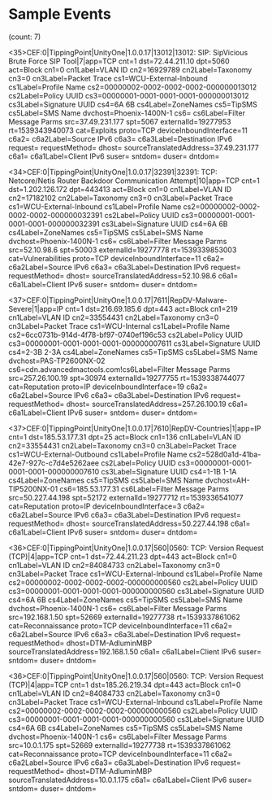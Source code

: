 # Sample Events 

(count: 7)

<35>CEF:0|TippingPoint|UnityOne|1.0.0.17|13012|13012: SIP: SipVicious Brute Force SIP Tool|7|app=TCP cnt=1 dst=72.44.211.10 dpt=5060 act=Block cn1=0 cn1Label=VLAN ID cn2=16929789 cn2Label=Taxonomy cn3=0 cn3Label=Packet Trace cs1=WCU-External-Inbound cs1Label=Profile Name cs2=00000002-0002-0002-0002-000000013012 cs2Label=Policy UUID cs3=00000001-0001-0001-0001-000000013012 cs3Label=Signature UUID cs4=6A 6B cs4Label=ZoneNames cs5=TipSMS cs5Label=SMS Name dvchost=Phoenix-1400N-1 cs6= cs6Label=Filter Message Parms src=37.49.231.177 spt=5067 externalId=19277953 rt=1539343940073 cat=Exploits proto=TCP deviceInboundInterface=11 c6a2= c6a2Label=Source IPv6 c6a3= c6a3Label=Destination IPv6 request= requestMethod= dhost= sourceTranslatedAddress=37.49.231.177 c6a1= c6a1Label=Client IPv6 suser= sntdom= duser= dntdom=

<34>CEF:0|TippingPoint|UnityOne|1.0.0.17|32391|32391: TCP: Netcore/Netis Router Backdoor Communication Attempt|10|app=TCP cnt=1 dst=1.202.126.172 dpt=443413 act=Block cn1=0 cn1Label=VLAN ID cn2=17182102 cn2Label=Taxonomy cn3=0 cn3Label=Packet Trace cs1=WCU-External-Inbound cs1Label=Profile Name cs2=00000002-0002-0002-0002-000000032391 cs2Label=Policy UUID cs3=00000001-0001-0001-0001-000000032391 cs3Label=Signature UUID cs4=6A 6B cs4Label=ZoneNames cs5=TipSMS cs5Label=SMS Name dvchost=Phoenix-1400N-1 cs6= cs6Label=Filter Message Parms src=52.10.98.6 spt=50003 externalId=19277778 rt=1539339853003 cat=Vulnerabilities proto=TCP deviceInboundInterface=11 c6a2= c6a2Label=Source IPv6 c6a3= c6a3Label=Destination IPv6 request= requestMethod= dhost= sourceTranslatedAddress=52.10.98.6 c6a1= c6a1Label=Client IPv6 suser= sntdom= duser= dntdom=

<37>CEF:0|TippingPoint|UnityOne|1.0.0.17|7611|RepDV-Malware-Severe|1|app=IP cnt=1 dst=216.69.185.6 dpt=443 act=Block cn1=219 cn1Label=VLAN ID cn2=33554431 cn2Label=Taxonomy cn3=0 cn3Label=Packet Trace cs1=WCU-Internal cs1Label=Profile Name cs2=6cc0731b-914d-4f78-bf97-0740ef196c53 cs2Label=Policy UUID cs3=00000001-0001-0001-0001-000000007611 cs3Label=Signature UUID cs4=2-3B 2-3A cs4Label=ZoneNames cs5=TipSMS cs5Label=SMS Name dvchost=PAS-TP2600NX-02 cs6=cdn.advancedmactools.com!cs6Label=Filter Message Parms src=257.26.100.19 spt=30974 externalId=19277755 rt=1539338744077 cat=Reputation proto=IP deviceInboundInterface=19 c6a2= c6a2Label=Source IPv6 c6a3= c6a3Label=Destination IPv6 request= requestMethod= dhost= sourceTranslatedAddress=257.26.100.19 c6a1= c6a1Label=Client IPv6 suser= sntdom= duser= dntdom=

<37>CEF:0|TippingPoint|UnityOne|1.0.0.17|7610|RepDV-Countries|1|app=IP cnt=1 dst=185.53.177.31 dpt=25 act=Block cn1=136 cn1Label=VLAN ID cn2=33554431 cn2Label=Taxonomy cn3=0 cn3Label=Packet Trace cs1=WCU-External-Outbound cs1Label=Profile Name cs2=528d0a1d-41ba-42e7-927c-c7d4e5262aee cs2Label=Policy UUID cs3=00000001-0001-0001-0001-000000007610 cs3Label=Signature UUID cs4=1-1B 1-1A cs4Label=ZoneNames cs5=TipSMS cs5Label=SMS Name dvchost=AH-TIP5200NX-01 
cs6=185.53.177.31 cs6Label=Filter Message Parms src=50.227.44.198 spt=52172 externalId=19277712 rt=1539336541077 cat=Reputation proto=IP deviceInboundInterface=3 c6a2= c6a2Label=Source IPv6 c6a3= c6a3Label=Destination IPv6 request= requestMethod= dhost= sourceTranslatedAddress=50.227.44.198 c6a1= c6a1Label=Client IPv6 suser= sntdom= duser= dntdom=

<36>CEF:0|TippingPoint|UnityOne|1.0.0.17|560|0560: TCP: Version Request (TCP)|4|app=TCP cnt=1 dst=72.44.211.23 dpt=443 act=Block cn1=0 cn1Label=VLAN ID cn2=84084733 cn2Label=Taxonomy cn3=0 cn3Label=Packet Trace cs1=WCU-External-Inbound cs1Label=Profile Name cs2=00000002-0002-0002-0002-000000000560 cs2Label=Policy UUID cs3=00000001-0001-0001-0001-000000000560 cs3Label=Signature UUID cs4=6A 6B cs4Label=ZoneNames cs5=TipSMS cs5Label=SMS Name dvchost=Phoenix-1400N-1 cs6= cs6Label=Filter Message Parms src=192.168.1.50 spt=52669 externalId=19277738 rt=1539337861062 cat=Reconnaissance proto=TCP deviceInboundInterface=11 c6a2= c6a2Label=Source IPv6 c6a3= c6a3Label=Destination IPv6 request= requestMethod= dhost=DTM-AdluminMBP sourceTranslatedAddress=192.168.1.50 c6a1= c6a1Label=Client IPv6 suser= sntdom= duser= dntdom=

<36>CEF:0|TippingPoint|UnityOne|1.0.0.17|560|0560: TCP: Version Request (TCP)|4|app=TCP cnt=1 dst=185.26.219.34 dpt=443 act=Block cn1=0 cn1Label=VLAN ID cn2=84084733 cn2Label=Taxonomy cn3=0 cn3Label=Packet Trace cs1=WCU-External-Inbound cs1Label=Profile Name cs2=00000002-0002-0002-0002-000000000560 cs2Label=Policy UUID cs3=00000001-0001-0001-0001-000000000560 cs3Label=Signature UUID cs4=6A 6B cs4Label=ZoneNames cs5=TipSMS cs5Label=SMS Name dvchost=Phoenix-1400N-1 cs6= cs6Label=Filter Message Parms src=10.0.1.175 spt=52669 externalId=19277738 rt=1539337861062 cat=Reconnaissance proto=TCP deviceInboundInterface=11 c6a2= c6a2Label=Source IPv6 c6a3= c6a3Label=Destination IPv6 request= requestMethod= dhost=DTM-AdluminMBP sourceTranslatedAddress=10.0.1.175 c6a1= c6a1Label=Client IPv6 suser= sntdom= duser= dntdom=